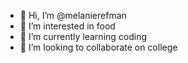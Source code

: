 - 👋 Hi, I’m @melanierefman
- 👀 I’m interested in food
- 🌱 I’m currently learning coding
- 💞️ I’m looking to collaborate on college

<!---
melanierefman/melanierefman is a ✨ special ✨ repository because its `README.md` (this file) appears on your GitHub profile.
You can click the Preview link to take a look at your changes.
--->
